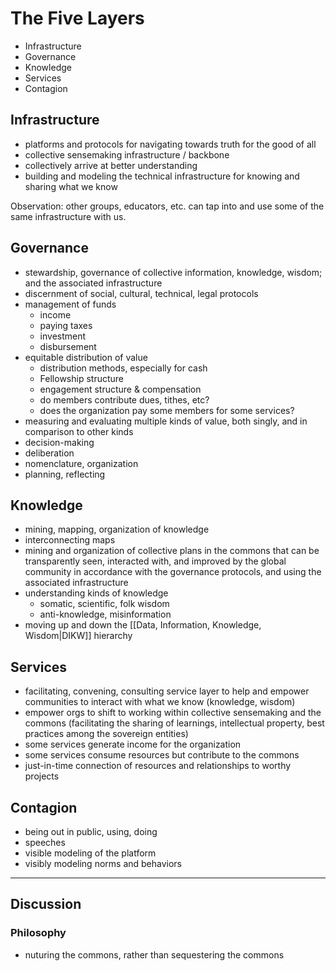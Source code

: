 # The Five Layers
- Infrastructure
- Governance
- Knowledge
- Services
- Contagion

## Infrastructure

* platforms and protocols for navigating towards truth for the good of all
* collective sensemaking infrastructure / backbone
* collectively arrive at better understanding
* building and modeling the technical infrastructure for knowing and sharing what we know

Observation: other groups, educators, etc. can tap into and use some of the same infrastructure with us.

## Governance

* stewardship, governance of collective information, knowledge, wisdom; and the associated infrastructure
* discernment of social, cultural, technical, legal protocols
* management of funds
    * income
    * paying taxes
    * investment
    * disbursement
* equitable distribution of value
    * distribution methods, especially for cash
    * Fellowship structure
    * engagement structure & compensation
    * do members contribute dues, tithes, etc?
    * does the organization pay some members for some services?
* measuring and evaluating multiple kinds of value, both singly, and in comparison to other kinds
* decision-making
* deliberation
* nomenclature, organization
* planning, reflecting

## Knowledge

* mining, mapping, organization of knowledge
* interconnecting maps
* mining and organization of collective plans in the commons that can be transparently seen, interacted with, and improved by the global community in accordance with the governance protocols, and using the associated infrastructure
* understanding kinds of knowledge
    * somatic, scientific, folk wisdom
    * anti-knowledge, misinformation
* moving up and down the [[Data, Information, Knowledge, Wisdom|DIKW]] hierarchy

## Services

* facilitating, convening, consulting service layer to help and empower communities to interact with what we know (knowledge, wisdom)
* empower orgs to shift to working within collective sensemaking and the commons (facilitating the sharing of learnings, intellectual property, best practices among the sovereign entities)
* some services generate income for the organization
* some services consume resources but contribute to the commons
* just-in-time connection of resources and relationships to worthy projects

## Contagion

* being out in public, using, doing
* speeches
* visible modeling of the platform
* visibly modeling norms and behaviors

---

## Discussion

### Philosophy

* nuturing the commons, rather than sequestering the commons